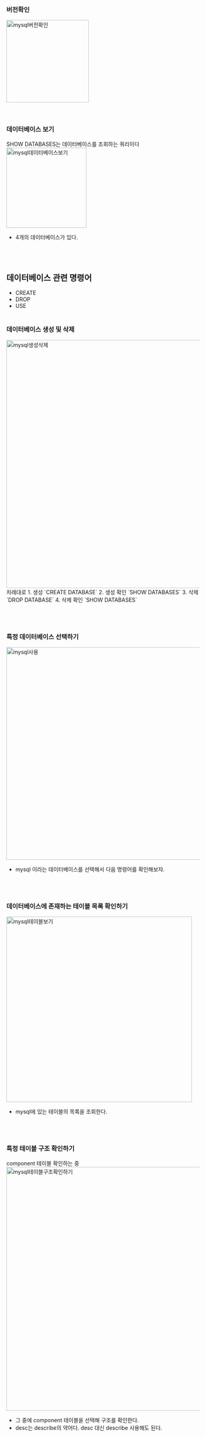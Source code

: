 
### 버전확인
<img width="215" alt="mysql버전확인" src="https://github.com/minkim7704/DataScience/assets/49539711/93e6a315-94c0-405c-9ea7-2fd02a3e0594"><br><br><br>

### 데이터베이스 보기
SHOW DATABASES는 데이터베이스를 조회하는 쿼리이다<br>
<img width="209" alt="mysql데이터베이스보기" src="https://github.com/minkim7704/DataScience/assets/49539711/e9c1328f-f6d9-42e6-8909-66acd2259373">
- 4개의 데이터베이스가 있다.<br><br><br><br>


## 데이터베이스 관련 명령어
- CREATE
- DROP
- USE
<br><br>

### 데이터베이스 생성 및 삭제
<img width="647" alt="mysql생성삭제" src="https://github.com/minkim7704/DataScience/assets/49539711/d15f8c66-e3f4-49df-b3db-f048ec98ffcf">
차례대로
1. 생성 `CREATE DATABASE`
2. 생성 확인 `SHOW DATABASES`
3. 삭제 `DROP DATABASE`
4. 삭제 확인 `SHOW DATABASES`
<br><br><br><br>

### 특정 데이터베이스 선택하기 
<img width="555" alt="mysql사용" src="https://github.com/minkim7704/DataScience/assets/49539711/0419cfd6-a58e-4db8-bd29-ef38b90f65d4"><br>
- mysql 이라는 데이터베이스를 선택해서 다음 명령어를 확인해보자.<br><br><br><br>

### 데이터베이스에 존재하는 테이블 목록 확인하기 
<img width="484" alt="mysql테이블보기" src="https://github.com/minkim7704/DataScience/assets/49539711/b95afbdc-7201-4a99-af73-ca4a43d91b36"><br>
- mysql에 있는 테이블의 목록을 조회한다.<br><br><br><br>

### 특정 테이블 구조 확인하기 
component 테이블 확인하는 중<br>
<img width="636" alt="mysql테이블구조확인하기" src="https://github.com/minkim7704/DataScience/assets/49539711/5c038f8a-28e5-439a-8021-63852dd4dae4">
- 그 중에 component 테이블을 선택해 구조를 확인한다.
- desc는 describe의 약어다. desc 대신 describe 사용해도 된다.<br><br><br><br>
